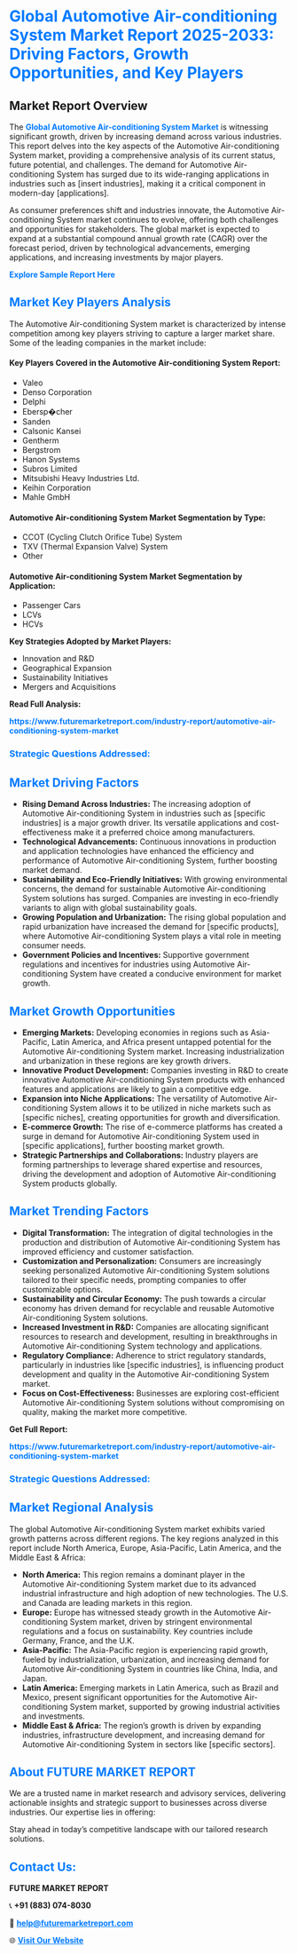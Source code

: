 <h1 style="color: #007BFF;">Global Automotive Air-conditioning System Market Report 2025-2033: Driving Factors, Growth Opportunities, and Key Players</h1>

<section id="overview">
<h2>Market Report Overview</h2>
<p>The <a href="https://www.futuremarketreport.com/industry-report/automotive-air-conditioning-system-market" style="color: #007BFF; text-decoration: none;"><strong>Global Automotive Air-conditioning System Market</strong></a> is witnessing significant growth, driven by increasing demand across various industries. This report delves into the key aspects of the Automotive Air-conditioning System market, providing a comprehensive analysis of its current status, future potential, and challenges. The demand for Automotive Air-conditioning System has surged due to its wide-ranging applications in industries such as [insert industries], making it a critical component in modern-day [applications].</p>
<p>As consumer preferences shift and industries innovate, the Automotive Air-conditioning System market continues to evolve, offering both challenges and opportunities for stakeholders. The global market is expected to expand at a substantial compound annual growth rate (CAGR) over the forecast period, driven by technological advancements, emerging applications, and increasing investments by major players.</p>
</section>

<section id="overview">
<p><a href="https://www.futuremarketreport.com/request-sample/reportId=62455" style="color: #007BFF; text-decoration: none;"><strong>Explore Sample Report Here</strong></a></p>
</section>

<section id="key-players">
<h2 style="color: #007BFF;">Market Key Players Analysis</h2>
<p>The Automotive Air-conditioning System market is characterized by intense competition among key players striving to capture a larger market share. Some of the leading companies in the market include:</p>
<h4>Key Players Covered in the Automotive Air-conditioning System Report:</h4>
<ul><li>Valeo</li><li>Denso Corporation</li><li>Delphi</li><li>Ebersp�cher</li><li>Sanden</li><li>Calsonic Kansei</li><li>Gentherm</li><li>Bergstrom</li><li>Hanon Systems</li><li>Subros Limited</li><li>Mitsubishi Heavy Industries Ltd.</li><li>Keihin Corporation</li><li>Mahle GmbH</li></ul>
<h4>Automotive Air-conditioning System Market Segmentation by Type:</h4>
<ul><li>CCOT (Cycling Clutch Orifice Tube) System</li><li>TXV (Thermal Expansion Valve) System</li><li>Other</li></ul>

<h4>Automotive Air-conditioning System Market Segmentation by Application:</h4>
<ul><li>Passenger Cars</li><li>LCVs</li><li>HCVs</li></ul>
<p><strong>Key Strategies Adopted by Market Players:</strong></p>
<ul>
<li>Innovation and R&D</li>
<li>Geographical Expansion</li>
<li>Sustainability Initiatives</li>
<li>Mergers and Acquisitions</li>
</ul>
</section>

<section>
<p><strong>Read Full Analysis: </strong></p><a href="https://www.futuremarketreport.com/industry-report/automotive-air-conditioning-system-market" style="color: #007BFF; text-decoration: none;"><strong>https://www.futuremarketreport.com/industry-report/automotive-air-conditioning-system-market</strong></a>
<h3 style="color: #007BFF;">Strategic Questions Addressed:</h3>
</section>

<section id="driving-factors">
<h2 style="color: #007BFF;">Market Driving Factors</h2>
<ul>
<li><strong>Rising Demand Across Industries:</strong> The increasing adoption of Automotive Air-conditioning System in industries such as [specific industries] is a major growth driver. Its versatile applications and cost-effectiveness make it a preferred choice among manufacturers.</li>
<li><strong>Technological Advancements:</strong> Continuous innovations in production and application technologies have enhanced the efficiency and performance of Automotive Air-conditioning System, further boosting market demand.</li>
<li><strong>Sustainability and Eco-Friendly Initiatives:</strong> With growing environmental concerns, the demand for sustainable Automotive Air-conditioning System solutions has surged. Companies are investing in eco-friendly variants to align with global sustainability goals.</li>
<li><strong>Growing Population and Urbanization:</strong> The rising global population and rapid urbanization have increased the demand for [specific products], where Automotive Air-conditioning System plays a vital role in meeting consumer needs.</li>
<li><strong>Government Policies and Incentives:</strong> Supportive government regulations and incentives for industries using Automotive Air-conditioning System have created a conducive environment for market growth.</li>
</ul>
</section>

<section id="growth-opportunities">
<h2 style="color: #007BFF;">Market Growth Opportunities</h2>
<ul>
<li><strong>Emerging Markets:</strong> Developing economies in regions such as Asia-Pacific, Latin America, and Africa present untapped potential for the Automotive Air-conditioning System market. Increasing industrialization and urbanization in these regions are key growth drivers.</li>
<li><strong>Innovative Product Development:</strong> Companies investing in R&D to create innovative Automotive Air-conditioning System products with enhanced features and applications are likely to gain a competitive edge.</li>
<li><strong>Expansion into Niche Applications:</strong> The versatility of Automotive Air-conditioning System allows it to be utilized in niche markets such as [specific niches], creating opportunities for growth and diversification.</li>
<li><strong>E-commerce Growth:</strong> The rise of e-commerce platforms has created a surge in demand for Automotive Air-conditioning System used in [specific applications], further boosting market growth.</li>
<li><strong>Strategic Partnerships and Collaborations:</strong> Industry players are forming partnerships to leverage shared expertise and resources, driving the development and adoption of Automotive Air-conditioning System products globally.</li>
</ul>
</section>

<section id="trending-factors">
<h2 style="color: #007BFF;">Market Trending Factors</h2>
<ul>
<li><strong>Digital Transformation:</strong> The integration of digital technologies in the production and distribution of Automotive Air-conditioning System has improved efficiency and customer satisfaction.</li>
<li><strong>Customization and Personalization:</strong> Consumers are increasingly seeking personalized Automotive Air-conditioning System solutions tailored to their specific needs, prompting companies to offer customizable options.</li>
<li><strong>Sustainability and Circular Economy:</strong> The push towards a circular economy has driven demand for recyclable and reusable Automotive Air-conditioning System solutions.</li>
<li><strong>Increased Investment in R&D:</strong> Companies are allocating significant resources to research and development, resulting in breakthroughs in Automotive Air-conditioning System technology and applications.</li>
<li><strong>Regulatory Compliance:</strong> Adherence to strict regulatory standards, particularly in industries like [specific industries], is influencing product development and quality in the Automotive Air-conditioning System market.</li>
<li><strong>Focus on Cost-Effectiveness:</strong> Businesses are exploring cost-efficient Automotive Air-conditioning System solutions without compromising on quality, making the market more competitive.</li>
</ul>
</section>

<section>
<p><strong>Get Full Report: </strong></p><a href="https://www.futuremarketreport.com/industry-report/automotive-air-conditioning-system-market" style="color: #007BFF; text-decoration: none;"><strong>https://www.futuremarketreport.com/industry-report/automotive-air-conditioning-system-market</strong></a>
<h3 style="color: #007BFF;">Strategic Questions Addressed:</h3>
</section>


<section id="regional-analysis">
<h2 style="color: #007BFF;">Market Regional Analysis</h2>
<p>The global Automotive Air-conditioning System market exhibits varied growth patterns across different regions. The key regions analyzed in this report include North America, Europe, Asia-Pacific, Latin America, and the Middle East & Africa:</p>
<ul>
<li><strong>North America:</strong> This region remains a dominant player in the Automotive Air-conditioning System market due to its advanced industrial infrastructure and high adoption of new technologies. The U.S. and Canada are leading markets in this region.</li>
<li><strong>Europe:</strong> Europe has witnessed steady growth in the Automotive Air-conditioning System market, driven by stringent environmental regulations and a focus on sustainability. Key countries include Germany, France, and the U.K.</li>
<li><strong>Asia-Pacific:</strong> The Asia-Pacific region is experiencing rapid growth, fueled by industrialization, urbanization, and increasing demand for Automotive Air-conditioning System in countries like China, India, and Japan.</li>
<li><strong>Latin America:</strong> Emerging markets in Latin America, such as Brazil and Mexico, present significant opportunities for the Automotive Air-conditioning System market, supported by growing industrial activities and investments.</li>
<li><strong>Middle East & Africa:</strong> The region’s growth is driven by expanding industries, infrastructure development, and increasing demand for Automotive Air-conditioning System in sectors like [specific sectors].</li>
</ul>
</section>

<footer>
<h2 style="color: #007BFF;">About FUTURE MARKET REPORT</h2>
<p>We are a trusted name in market research and advisory services, delivering actionable insights and strategic support to businesses across diverse industries. Our expertise lies in offering:</p>

<p>Stay ahead in today’s competitive landscape with our tailored research solutions.</p>

<h2 style="color: #007BFF;">Contact Us:</h2>
<p><strong>FUTURE MARKET REPORT</strong></p>
<p>📞 <strong>+91 (883) 074-8030</strong></p>
<p>📧 <strong><a href="mailto:help@futuremarketreport.com" style="color: #007BFF;">help@futuremarketreport.com</a></strong></p>
<p>🌐 <strong><a href="https://www.futuremarketreport.com/" style="color: #007BFF;">Visit Our Website</a></strong></p>
</footer>